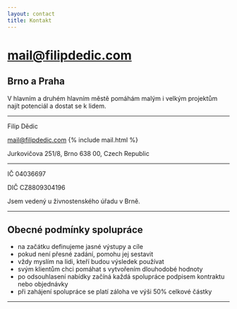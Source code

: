 ```yaml
---
layout: contact
title: Kontakt
---
```


# mail@filipdedic.com

## Brno a&nbsp;Praha
V hlavním a&nbsp;druhém hlavním městě pomáhám malým i&nbsp;velkým projektům najít potenciál a&nbsp;dostat se k lidem.

***

Filip Dědic

mail@filipdedic.com {% include mail.html %}

Jurkovičova 251/8, Brno 638 00, Czech Republic

***

IČ 04036697

DIČ CZ8809304196

Jsem vedený u živnostenského úřadu v Brně.

***

## Obecné podmínky spolupráce
* na začátku definujeme jasné výstupy a cíle
* pokud není přesné zadání, pomohu jej sestavit
* vždy myslím na lidi, kteří budou výsledek používat
* svým klientům chci pomáhat s vytvořením dlouhodobé hodnoty
* po odsouhlasení nabídky začíná každá spolupráce podpisem kontraktu nebo objednávky
* při zahájení spolupráce se platí záloha ve výši 50% celkové částky

***
